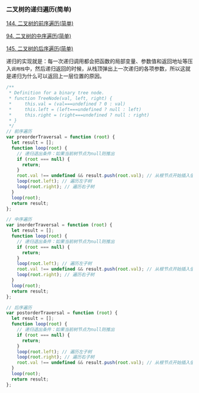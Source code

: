 ### 二叉树的递归遍历(简单)

[144. 二叉树的前序遍历(简单)](https://leetcode-cn.com/problems/binary-tree-preorder-traversal/)

[94. 二叉树的中序遍历(简单)](https://leetcode-cn.com/problems/binary-tree-inorder-traversal/)

[145. 二叉树的后序遍历(简单)](https://leetcode-cn.com/problems/binary-tree-postorder-traversal/submissions/)

递归的实现就是：每一次递归调用都会把函数的局部变量、参数值和返回地址等压入`调用栈`中，然后递归返回的时候，从栈顶弹出上一次递归的各项参数，所以这就是递归为什么可以返回上一层位置的原因。

```js
/**
 * Definition for a binary tree node.
 * function TreeNode(val, left, right) {
 *     this.val = (val===undefined ? 0 : val)
 *     this.left = (left===undefined ? null : left)
 *     this.right = (right===undefined ? null : right)
 * }
 */
// 前序遍历
var preorderTraversal = function (root) {
  let result = [];
  function loop(root) {
    // 递归退出条件：如果当前树节点为null则推出
    if (root === null) {
      return;
    }
    root.val !== undefined && result.push(root.val); // 从根节点开始插入值
    loop(root.left); // 遍历左子树
    loop(root.right); // 遍历右子树
  }
  loop(root);
  return result;
};

// 中序遍历
var inorderTraversal = function (root) {
  let result = [];
  function loop(root) {
    // 递归退出条件：如果当前树节点为null则推出
    if (root === null) {
      return;
    }
    loop(root.left); // 遍历左子树
    root.val !== undefined && result.push(root.val); // 从根节点开始插入值
    loop(root.right); // 遍历右子树
  }
  loop(root);
  return result;
};

// 后序遍历
var postorderTraversal = function (root) {
  let result = [];
  function loop(root) {
    // 递归退出条件：如果当前树节点为null则推出
    if (root === null) {
      return;
    }
    loop(root.left); // 遍历左子树
    loop(root.right); // 遍历右子树
    root.val !== undefined && result.push(root.val); // 从根节点开始插入值
  }
  loop(root);
  return result;
};
```
